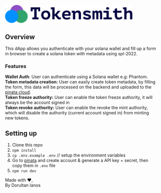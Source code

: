 <div>
    <img src="./app/assets/logo.svg" width="420" style="margin-top: 40px">
</div>

## Overview

This dApp allows you authenticate with your solana wallet and fill up a form in browser to create a solana token with
metadata using spl-2022.

### Features

**Wallet Auth**: User can authenticate using a Solana wallet e.g: Phantom.<br/>
**Token metadata creation:** User can easily create token metadata, by filling the form, this data will be processed on
the backend and uploaded to the [pinata cloud](https://pinata.cloud).<br/>
**Token freeze authority:** User can enable the token freeze authority, it will always be the account signed in <br/>
**Token revoke authority:** User can enable the revoke the mint authority, which will disable the authority (current
account signed in) from minting new tokens. <br/>

## Setting up

1. Clone this repo
2. `npm install`
3. `cp .env.example .env` // setup the environment variables
4. Go to [pinata](https://pinata.cloud/) and create account & generate a API key + secret, then copy them in `.env`
   file
5. `npm run dev`

Made with ❤️, <br/> By Dorultan Ianos
